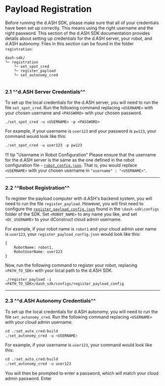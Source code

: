 # Payload Registration

Before running the d.ASH SDK, please make sure that all of your credentials have been set up correctly. This means using the right username and the right password. This section of the d.ASH SDK documentation provides details about setting up credentials for the d.ASH server, your robot, and d.ASH autonomy. Files in this section can be found in the folder `registration`:

```
dash-sdk/
└─ registration
    └─ set_spot_cred
    └─ register_payload
    └─ set_autonomy_cred
    
```

### 2.1 ^^d.ASH Server Credentials^^

To set up the local credentials for the d.ASH server, you will need to run the file `set_spot_cred`. Run the following command replacing `<USERNAME>` with your chosen username and  `<PASSWORD>` with your chosen password.

```
./set_spot_cred -u <USERNAME> -p <PASSWORD>
```

For example, if your username is `user123` and your password is `pw123`, your command would look like this:
``` python
./set_spot_cred -u user123 -p pw123
```

!!! tip "Username in Robot Configuration"
    Please ensure that the username for the d.ASH server is the same as the one defined in the robot configuration file - [`robot_config.json`](/sdk-config/robot-config). That is, you would replace `<USERNAME>` with your chosen username in `"username" : "<USERNAME>"`.

--- 

### 2.2 ^^Robot Registration^^

To register the payload computer with d.ASH's backend system, you will need to run the file `register_payload`. However, you will first need to configure the [`register_payload_config.json`](/sdk-config/register-bot) found in the `\dash-sdk\configs` folder of the SDK. Set `<ROBOT_NAME>` to any name you like, and set `<DC_USERNAME>` to your dConstruct cloud admin username. 

For example, if your robot name is `robot1` and your cloud admin user name is `user123`, your `register_payload_config.json` would look like this:

```
{
    RobotName: robot1,
    RobotUserName: user123
}
```

Now, run the following command to register your robot, replacing `<PATH_TO_SDK>` with your local path to the d.ASH SDK.

```
./register_payload -i <PATH_TO_SDK>/dash_sdk/configs/register_payload_config
```

---

### 2.3 ^^d.ASH Autonomy Credentials^^

To set up the local credentials for d.ASH autonomy, you will need to run the file  `set_autonomy_cred`. Run the following command replacing `<USERNAME>` with your cloud admin username. 

``` python
cd ./set_auto_cred/build
./set_autonomy_cred -u <USERNAME> 
```
For example, if your username is `user123`, your command would look like this:
``` python
cd ./set_auto_cred/build
./set_autonomy_cred -u user123
```
You will then be prompted to enter a password, which will match your cloud admin password. Enter